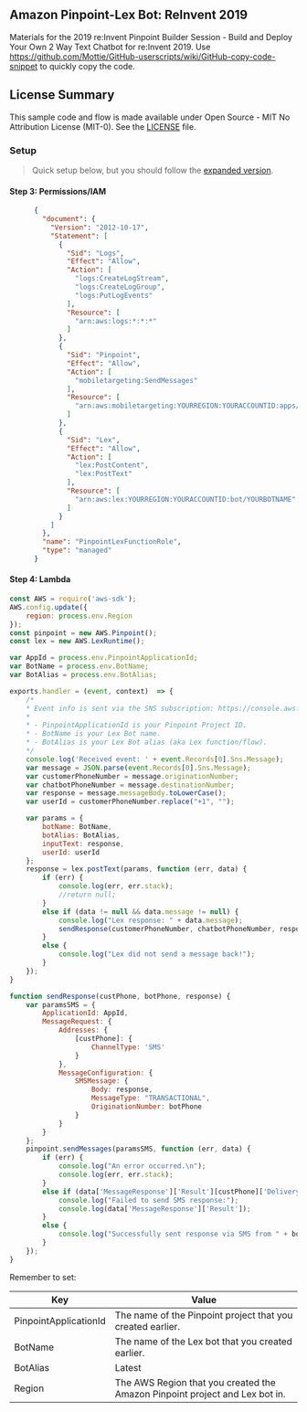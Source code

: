 ## Amazon Pinpoint-Lex Bot: ReInvent 2019
Materials for the 2019 re:Invent Pinpoint Builder Session - Build and Deploy Your Own 2 Way Text Chatbot for re:Invent 2019.
Use https://github.com/Mottie/GitHub-userscripts/wiki/GitHub-copy-code-snippet to quickly copy the code.

## License Summary
This sample code and flow is made available under Open Source - MIT No Attribution License (MIT-0). See the [LICENSE](../LICENSE) file.

### Setup
> Quick setup below, but you should follow the [expanded version](https://aws.amazon.com/blogs/messaging-and-targeting/create-an-sms-chatbox-with-amazon-pinpoint-and-lex/). 
#### Step 3: Permissions/IAM
```JSON
      {
        "document": {
          "Version": "2012-10-17",
          "Statement": [
            {
              "Sid": "Logs",
              "Effect": "Allow",
              "Action": [
                "logs:CreateLogStream",
                "logs:CreateLogGroup",
                "logs:PutLogEvents"
              ],
              "Resource": [
                "arn:aws:logs:*:*:*"
              ]
            },
            {
              "Sid": "Pinpoint",
              "Effect": "Allow",
              "Action": [
                "mobiletargeting:SendMessages"
              ],
              "Resource": [
                "arn:aws:mobiletargeting:YOURREGION:YOURACCOUNTID:apps/YOURPROJECTORAPPID/endpoints/*"
              ]
            },
            {
              "Sid": "Lex",
              "Effect": "Allow",
              "Action": [
                "lex:PostContent",
                "lex:PostText"
              ],
              "Resource": [
                "arn:aws:lex:YOURREGION:YOURACCOUNTID:bot/YOURBOTNAME"
              ]
            }
          ]
        },
        "name": "PinpointLexFunctionRole",
        "type": "managed"
      }
```
#### Step 4: Lambda
```javascript
const AWS = require('aws-sdk');
AWS.config.update({
    region: process.env.Region
});
const pinpoint = new AWS.Pinpoint();
const lex = new AWS.LexRuntime();

var AppId = process.env.PinpointApplicationId;
var BotName = process.env.BotName;
var BotAlias = process.env.BotAlias;

exports.handler = (event, context)  => {
    /*
    * Event info is sent via the SNS subscription: https://console.aws.amazon.com/sns/home
    * 
    * - PinpointApplicationId is your Pinpoint Project ID.
    * - BotName is your Lex Bot name.
    * - BotAlias is your Lex Bot alias (aka Lex function/flow).
    */
    console.log('Received event: ' + event.Records[0].Sns.Message);
    var message = JSON.parse(event.Records[0].Sns.Message);
    var customerPhoneNumber = message.originationNumber;
    var chatbotPhoneNumber = message.destinationNumber;
    var response = message.messageBody.toLowerCase();
    var userId = customerPhoneNumber.replace("+1", "");

    var params = {
        botName: BotName,
        botAlias: BotAlias,
        inputText: response,
        userId: userId
    };
    response = lex.postText(params, function (err, data) {
        if (err) {
            console.log(err, err.stack);
            //return null;
        }
        else if (data != null && data.message != null) {
            console.log("Lex response: " + data.message);
            sendResponse(customerPhoneNumber, chatbotPhoneNumber, response.response.data.message);
        }
        else {
            console.log("Lex did not send a message back!");
        }
    });
}

function sendResponse(custPhone, botPhone, response) {
    var paramsSMS = {
        ApplicationId: AppId,
        MessageRequest: {
            Addresses: {
                [custPhone]: {
                    ChannelType: 'SMS'
                }
            },
            MessageConfiguration: {
                SMSMessage: {
                    Body: response,
                    MessageType: "TRANSACTIONAL",
                    OriginationNumber: botPhone
                }
            }
        }
    };
    pinpoint.sendMessages(paramsSMS, function (err, data) {
        if (err) {
            console.log("An error occurred.\n");
            console.log(err, err.stack);
        }
        else if (data['MessageResponse']['Result'][custPhone]['DeliveryStatus'] != "SUCCESSFUL") {
            console.log("Failed to send SMS response:");
            console.log(data['MessageResponse']['Result']);
        }
        else {
            console.log("Successfully sent response via SMS from " + botPhone + " to " + custPhone);
        }
    });
}
```
Remember to set:

| Key  | Value |
| ------------- | ------------- |
| PinpointApplicationId  | The name of the Pinpoint project that you created earlier.  |
| BotName  | The name of the Lex bot that you created earlier.  |
| BotAlias  | Latest |
| Region  | The AWS Region that you created the Amazon Pinpoint project and Lex bot in.  |
